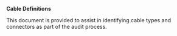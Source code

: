 **Cable Definitions**

This document is provided to assist in identifying cable types and connectors as part of the audit process.


